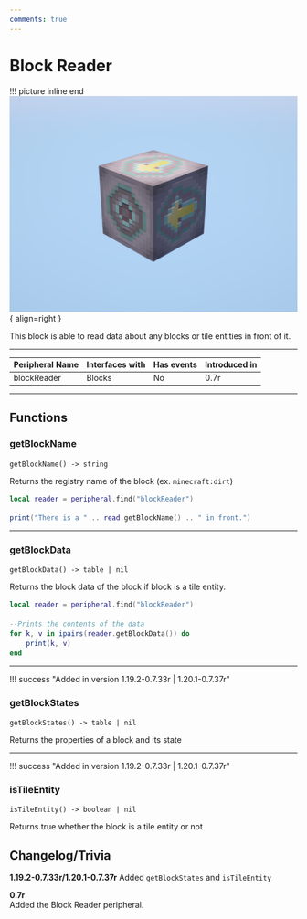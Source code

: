 ```yaml
---
comments: true
---
```


# Block Reader

!!! picture inline end
    ![!Image of the Block Reader block](../img/previews/block_reader.png){ align=right }

This block is able to read data about any blocks or tile entities in front of it.

<p class="picture-spacing" style="--ps:7.3rem;"></p>

---

<div class="center-table" markdown>

| Peripheral Name | Interfaces with | Has events | Introduced in |
| --------------- | --------------- | ---------- | ------------- |
| blockReader     | Blocks          | No         | 0.7r          |

</div>

---

## Functions

### getBlockName
```
getBlockName() -> string
```

Returns the registry name of the block (ex. `minecraft:dirt`)

```lua linenums="1"
local reader = peripheral.find("blockReader")

print("There is a " .. read.getBlockName() .. " in front.")
```

---

### getBlockData
```
getBlockData() -> table | nil
```

Returns the block data of the block if block is a tile entity.

```lua linenums="1"
local reader = peripheral.find("blockReader")

--Prints the contents of the data
for k, v in ipairs(reader.getBlockData()) do 
    print(k, v)
end
```

---

!!! success "Added in version 1.19.2-0.7.33r | 1.20.1-0.7.37r"

### getBlockStates
```
getBlockStates() -> table | nil
```

Returns the properties of a block and its state

---

!!! success "Added in version 1.19.2-0.7.33r | 1.20.1-0.7.37r"

### isTileEntity
```
isTileEntity() -> boolean | nil
```

Returns true whether the block is a tile entity or not

## Changelog/Trivia

**1.19.2-0.7.33r/1.20.1-0.7.37r**
Added `getBlockStates` and `isTileEntity`

**0.7r**  
Added the Block Reader peripheral.
